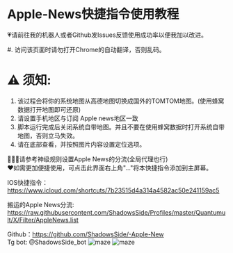 # Apple-News快捷指令使用教程 

💗请前往我的机器人或者Github发Issues反馈使用成功率以便我加以改进。

#. 访问该页面时请勿打开Chrome的自动翻译，否则乱码。

# ⚠️ 须知:  
1. 该过程会将你的系统地图从高德地图切换成国外的TOMTOM地图。(使用蜂窝数据打开地图即可还原)  
2. 请设置手机地区与订阅 Apple news地区一致  
3. 脚本运行完成后关闭系统自带地图。并且不要在使用蜂窝数据时打开系统自带地图，否则立马失效。  
4. 请在底部查看，并按照图片内容设置定位选项。


💁🏻‍♂️请参考神级规则设置Apple News的分流(全局代理也行)  
❤️如需更加便捷使用，可点击此界面右上角"..."将本快捷指令添加到主屏幕。  

IOS快捷指令：https://www.icloud.com/shortcuts/7b23515d4a314a4582ac50e241159ac5

搬运的Apple News分流:
https://raw.githubusercontent.com/ShadowsSide/Profiles/master/Quantumult/X/Filter/AppleNews.list  

Github：https://github.com/ShadowsSide/-Apple-New  
Tg bot:  @ShadowsSide_bot
![maze](https://github.com/ShadowsSide/-Apple-New/blob/master/IMAGE%202020-06-02%2001:43:20.jpg)
![maze](https://github.com/ShadowsSide/-Apple-New/blob/master/IMAGE%202020-06-02%2001:43:24.jpg)   
